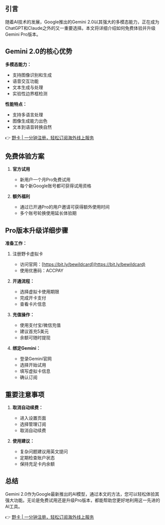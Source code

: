 ## 引言

随着AI技术的发展，Google推出的Gemini 2.0以其强大的多模态能力，正在成为ChatGPT和Claude之外的又一重要选择。本文将详细介绍如何免费体验并升级Gemini Pro版本。

## Gemini 2.0的核心优势

**多模态能力：**
- 支持图像识别和生成
- 语音交互功能
- 文本生成与处理
- 实验性边界框检测

**性能特点：**
- 支持多语言处理
- 图像生成能力出色
- 文本到语音转换自然

👉 [野卡 | 一分钟注册，轻松订阅海外线上服务](https://bit.ly/bewildcard)

## 免费体验方案

1. **官方试用**
   - 新用户一个月Pro免费试用
   - 每个新Google账号都可获得试用资格

2. **额外福利**
   - 通过已开通Pro的用户邀请可获得额外使用时间
   - 多个账号轮换使用延长体验期

## Pro版本升级详细步骤

**准备工作：**
1. 注册野卡虚拟卡
   - 访问官网：[https://bit.ly/bewildcard](https://bit.ly/bewildcard)
   - 使用优惠码：ACCPAY

2. **开通流程：**
   - 选择虚拟卡使用期限
   - 完成开卡支付
   - 查看卡片信息

3. **充值操作：**
   - 使用支付宝/微信充值
   - 建议首充5美元
   - 余额可随时提现

4. **绑定Gemini：**
   - 登录Gemini官网
   - 选择开始试用
   - 填写虚拟卡信息
   - 确认订阅

## 重要注意事项

1. **取消自动续费：**
   - 进入设置页面
   - 选择管理订阅
   - 取消自动续费

2. **使用建议：**
   - 复杂问题建议用英文提问
   - 定期检查账户状态
   - 保持充足卡内余额

## 总结

Gemini 2.0作为Google最新推出的AI模型，通过本文的方法，您可以轻松体验其强大功能。无论是免费试用还是升级Pro版本，都能帮助您更好地利用这一先进的AI工具。

👉 [野卡 | 一分钟注册，轻松订阅海外线上服务](https://bit.ly/bewildcard)